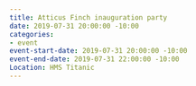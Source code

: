 ```yaml
---
title: Atticus Finch inauguration party
date: 2019-07-31 20:00:00 -10:00
categories:
- event
event-start-date: 2019-07-31 20:00:00 -10:00
event-end-date: 2019-07-31 22:00:00 -10:00
Location: HMS Titanic
---
```


